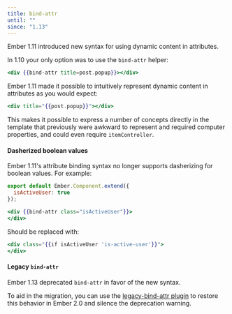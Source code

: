 ```yaml
---
title: bind-attr
until: ""
since: "1.13"
---
```



Ember 1.11 introduced new syntax for using dynamic content in attributes.

In 1.10 your only option was to use the `bind-attr` helper:

```handlebars
<div {{bind-attr title=post.popup}}></div>
```

Ember 1.11 made it possible to intuitively represent dynamic content in attributes as you would expect:

```handlebars
<div title="{{post.popup}}"></div>
```

This makes it possible to express a number of concepts directly in the template that previously were awkward to represent and required computer properties, and could even require `itemController`.

#### Dasherized boolean values

Ember 1.11's attribute binding syntax no longer supports dasherizing for boolean values. For example:

```javascript {data-filename=app/components/user-profile.js}
export default Ember.Component.extend({
  isActiveUser: true
});
```

```handlebars {data-filename=app/templates/components/user-profile.hbs}
<div {{bind-attr class="isActiveUser"}}>
</div>
```

Should be replaced with:

```handlebars {data-filename=app/templates/components/user-profile.hbs}
<div class="{{if isActiveUser 'is-active-user'}}">
</div>
```

#### Legacy `bind-attr`

Ember 1.13 deprecated `bind-attr` in favor of the new syntax.

To aid in the migration, you can use the [legacy-bind-attr plugin](https://github.com/emberjs/legacy-bind-attr) to restore this behavior in Ember 2.0 and silence the deprecation warning.
